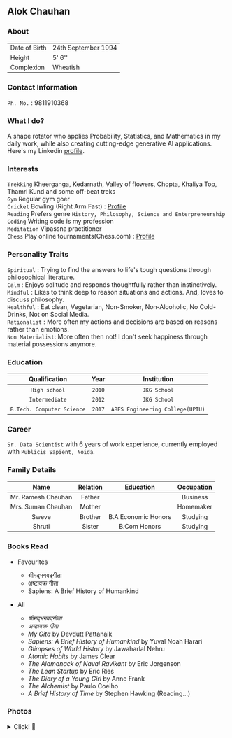 ## Alok Chauhan

### About

|    |    |
|----|----|
|Date of Birth| 24th September 1994|
|Height| 5' 6''|
|Complexion| Wheatish |

### Contact Information

`Ph. No.` : 9811910368

### What I do?

A shape rotator who applies Probability, Statistics, and Mathematics in my daily work, while also creating cutting-edge generative AI applications.
Here's my Linkedin [profile](https://www.linkedin.com/in/alokkik).

### Interests

`Trekking` Kheerganga, Kedarnath, Valley of flowers, Chopta, Khaliya Top, Thamri Kund and some off-beat treks\
`Gym` Regular gym goer \
`Cricket` Bowling (Right Arm Fast) : [Profile](https://cricheroes.com/player-profile/22092437/alok/stats) \
`Reading` Prefers genre `History, Philosophy, Science and Enterpreneurship` \
`Coding` Writing code is my profession \
`Meditation` Vipassna practitioner \
`Chess` Play online tournaments(Chess.com) : [Profile](https://www.chess.com/stats/live/rapid/imallok)

### Personality Traits

`Spiritual` : Trying to find the answers to life's tough questions through philosophical literature.    
`Calm` : Enjoys solitude and responds thoughtfully rather than instinctively.    
`Mindful` : Likes to think deep to reason situations and actions. And, loves to discuss philosophy.  
`Healthful` : Eat clean, Vegetarian, Non-Smoker, Non-Alcoholic, No Cold-Drinks, Not on Social Media.    
`Rationalist` : More often my actions and decisions are based on reasons rather than emotions.    
`Non Materialist`: More often then not! I don't seek happiness through material possessions anymore.

### Education

| Qualification  | Year  | Institution |
|:---:|:---:|:---:|
| `High school`  | `2010`  | `JKG School` |
| `Intermediate` | `2012`  | `JKG School` |
| `B.Tech. Computer Science`  | `2017`  | `ABES Engineering College(UPTU)`|

### Career
`Sr. Data Scientist` with 6 years of work experience, currently employed with `Publicis Sapient, Noida`.

### Family Details

|  Name  |  Relation  |  Education  | Occupation |
|:----:|:----:|:----:|:----:|
| Mr. Ramesh Chauhan | Father | | Business |
| Mrs. Suman Chauhan | Mother | | Homemaker|
| Sweve | Brother | B.A Economic Honors| Studying|
| Shruti | Sister | B.Com Honors | Studying|


### Books Read

* Favourites
  - श्रीमद्भगवद्गीता 
  - अष्टावक्र गीता
  - Sapiens: A Brief History of Humankind

* All
  - *श्रीमद्भगवद्गीता*      
  - *अष्टावक्र गीता*    
  - *My Gita* by Devdutt Pattanaik      
  - *Sapiens: A Brief History of Humankind* by Yuval Noah Harari      
  - *Glimpses of World History* by Jawaharlal Nehru            
  - *Atomic Habits* by James Clear      
  - *The Alamanack of Naval Ravikant* by Eric Jorgenson      
  - *The Lean Startup* by Eric Ries        
  - *The Diary of a Young Girl* by Anne Frank      
  - *The Alchemist* by Paulo Coelho 
  - *A Brief History of Time* by Stephen Hawking (Reading...)

### Photos
<details>
  <summary> Click! 📸 </summary>
  <img src="jpeg/IMG_1234.JPG"/>
  <img src="jpeg/IMG_4657.jpeg"/>
  <img src="jpeg/IMG_4899.jpeg"/>
  <img src="jpeg/IMG_3744.jpg"/>
  <img src="jpeg/IMG_4629.jpeg"/>
</details>


